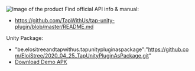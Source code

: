 ![Image of the product](https://www.drtechlove.com.au/wp-content/uploads/2019/03/tapwithus5.jpg)
Find official API info & manual:
- https://github.com/TapWithUs/tap-unity-plugin/blob/master/README.md  
  
Unity Package:
- "be.elositreeandtapwithus.tapunitypluginaspackage":"https://github.com/EloiStree/2020_04_25_TapUnityPluginAsPackage.git"  
- [Download Demo APK](https://github.com/EloiStree/2020_04_25_TapUnityPluginAsPackage/releases/tag/v0.1)    
